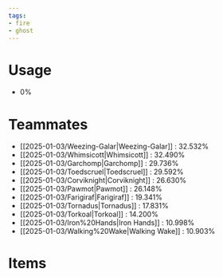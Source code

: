 ```yaml
---
tags:
- fire
- ghost
---
```

# Usage
- 0%
# Teammates
- [[2025-01-03/Weezing-Galar|Weezing-Galar]] : 32.532%
- [[2025-01-03/Whimsicott|Whimsicott]] : 32.490%
- [[2025-01-03/Garchomp|Garchomp]] : 29.736%
- [[2025-01-03/Toedscruel|Toedscruel]] : 29.592%
- [[2025-01-03/Corviknight|Corviknight]] : 26.630%
- [[2025-01-03/Pawmot|Pawmot]] : 26.148%
- [[2025-01-03/Farigiraf|Farigiraf]] : 19.341%
- [[2025-01-03/Tornadus|Tornadus]] : 17.831%
- [[2025-01-03/Torkoal|Torkoal]] : 14.200%
- [[2025-01-03/Iron%20Hands|Iron Hands]] : 10.998%
- [[2025-01-03/Walking%20Wake|Walking Wake]] : 10.903%
# Items